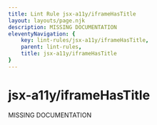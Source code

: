 ```yaml
---
title: Lint Rule jsx-a11y/iframeHasTitle
layout: layouts/page.njk
description: MISSING DOCUMENTATION
eleventyNavigation: {
	key: lint-rules/jsx-a11y/iframeHasTitle,
	parent: lint-rules,
	title: jsx-a11y/iframeHasTitle
}
---
```


# jsx-a11y/iframeHasTitle

MISSING DOCUMENTATION
